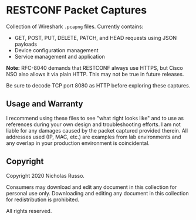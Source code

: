 # RESTCONF Packet Captures
Collection of Wireshark `.pcapng` files. Currently contains:
  - GET, POST, PUT, DELETE, PATCH, and HEAD requests using JSON payloads
  - Device configuration management
  - Service management and application

__Note:__ RFC-8040 demands that RESTCONF always use HTTPS, but Cisco NSO
also allows it via plain HTTP. This may not be true in future releases.

Be sure to decode TCP port 8080 as HTTP before exploring these captures.

## Usage and Warranty
I recommend using these files to see "what right looks like" and to use
as references during your own design and troubleshooting efforts. I am
not liable for any damages caused by the packet captured provided therein.
All addresses used (IP, MAC, etc.) are examples from lab environments
and any overlap in your production environment is coincidental.

## Copyright
Copyright 2020 Nicholas Russo.

Consumers may download and edit any document in this collection for personal
use only. Downloading and editing any document in this collection for
redistribution is prohibited.

All rights reserved.
